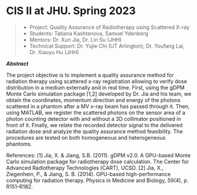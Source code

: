 # CIS II at JHU. Spring 2023

> * Project: Quality Assurance of Radiotherapy using Scattered X-ray
> * Students: Tatiana Kashtanova, Samuel Ydenberg
> * Mentors: Dr. Xun Jia, Dr. Lin Su (JHH)
> * Technical Support: Dr. Yujie Chi (UT Arlington); Dr. Youfang Lai, Dr. Xiaoyu Hu (JHH)

***Abstract***

The project objective is to implement a quality assurance method for radiation therapy using scattered x-ray registration allowing to verify dose distribution in a medium externally and in real time. First, using the gDPM Monte Carlo simulation package [1,2] developed by Dr. Jia and his team, we obtain the coordinates, momentum direction and energy of the photons scattered in a phantom after a MV x-ray beam has passed through it. Then, using MATLAB, we register the scattered photons on the sensor area of a photon counting detector with and without a 3D collimator positioned in front of it. Finally, we relate the recorded detector signal to the delivered radiation dose and analyze the quality assurance method feasibility. The procedures are tested on both homogeneous and heterogeneous phantoms.

References:
[1] Jia, X. & Jiang, S.B. (2011). gDPM v2.0. A GPU-based Monte Carlo simulation package for radiotherapy dose calculation. The Center for Advanced Radiotherapy Technologies (CART), UCSD.
[2] Jia, X., Ziegenhein, P., & Jiang, S. B. (2014). GPU-based high-performance computing for radiation therapy. Physics in Medicine and Biology, 59(4), p. R151–R182.
